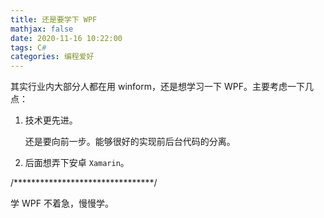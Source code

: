 ```yaml
---
title: 还是要学下 WPF
mathjax: false
date: 2020-11-16 10:22:00
tags: C#
categories: 编程爱好
---
```


其实行业内大部分人都在用 winform，还是想学习一下 WPF。主要考虑一下几点：

<!--more-->

1. 技术更先进。

    还是要向前一步。能够很好的实现前后台代码的分离。

2. 后面想弄下安卓 `Xamarin`。

/********************************/

学 WPF 不着急，慢慢学。
